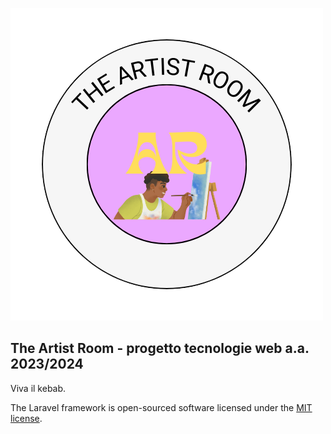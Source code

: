![1703705739097](image/README/1703705739097.png)

## The Artist Room - progetto tecnologie web a.a. 2023/2024

Viva il kebab.

The Laravel framework is open-sourced software licensed under the [MIT license](https://opensource.org/licenses/MIT).
